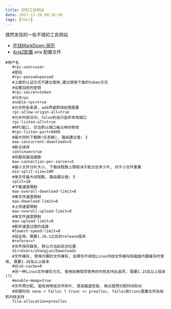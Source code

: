 ```yaml
---
title: 好的工具网站
date: 2017-11-28 09:16:40
tags: [tool]
---
```

偶然发现的一些不错的工具网站<!--more-->
- [在线MarkDown 简历](http://cv.ftqq.com/)
- [Aria2配置](https://medium.com/@Justin___Smith/aria2%E9%85%8D%E7%BD%AE%E6%95%99%E7%A8%8B-mac%E5%92%8Cwindows-b31d0f64bd4e)
aria 配置文件
```
#用户名
   #rpc-user=user
   #密码
   #rpc-passwd=passwd
   #上面的认证方式不建议使用,建议使用下面的token方式
   #设置加密的密钥
   #rpc-secret=token
   #允许rpc
   enable-rpc=true
   #允许所有来源, web界面跨域权限需要
   rpc-allow-origin-all=true
   #允许外部访问，false的话只监听本地端口
   rpc-listen-all=true
   #RPC端口, 仅当默认端口被占用时修改
   #rpc-listen-port=6800
   #最大同时下载数(任务数), 路由建议值: 3
   max-concurrent-downloads=5
   #断点续传
   continue=true
   #同服务器连接数
   max-connection-per-server=5
   #最小文件分片大小, 下载线程数上限取决于能分出多少片, 对于小文件重要
   min-split-size=10M
   #单文件最大线程数, 路由建议值: 5
   split=10
   #下载速度限制
   max-overall-download-limit=0
   #单文件速度限制
   max-download-limit=0
   #上传速度限制
   max-overall-upload-limit=0
   #单文件速度限制
   max-upload-limit=0
   #断开速度过慢的连接
   #lowest-speed-limit=0
   #验证用，需要1.16.1之后的release版本
   #referer=*
   #文件保存路径, 默认为当前启动位置
   dir=Users/zhangjun/Downloads
   #文件缓存, 使用内置的文件缓存, 如果你不相信Linux内核文件缓存和磁盘内置缓存时使用, 需要1.16及以上版本
   #disk-cache=0
   #另一种Linux文件缓存方式, 使用前确保您使用的内核支持此选项, 需要1.15及以上版本(?)
   #enable-mmap=true
   #文件预分配, 能有效降低文件碎片, 提高磁盘性能. 缺点是预分配时间较长
   #所需时间 none < falloc ? trunc << prealloc, falloc和trunc需要文件系统和内核支持
   file-allocation=prealloc

   ```
